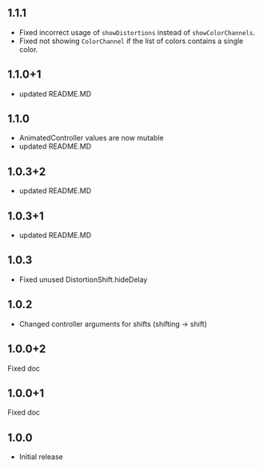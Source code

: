 ## 1.1.1

* Fixed incorrect usage of `showDistortions` instead of `showColorChannels`.
* Fixed not showing `ColorChannel` if the list of colors contains a single color.

## 1.1.0+1

* updated README.MD

## 1.1.0

* AnimatedController values are now mutable
* updated README.MD

## 1.0.3+2

* updated README.MD

## 1.0.3+1

* updated README.MD

## 1.0.3

* Fixed unused DistortionShift.hideDelay

## 1.0.2

* Changed controller arguments for shifts (shifting -> shift)

## 1.0.0+2

Fixed doc
## 1.0.0+1

Fixed doc

## 1.0.0

* Initial release
